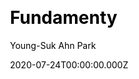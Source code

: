 ---
title: Fundamenty
github: https://github.com/creasoft-dev/fundamenty
demo: https://creasoft-dev.github.io/fundamenty/
author: Young-Suk Ahn Park
date: 2020-07-24T00:00:00.000Z
ssg:
  - Eleventy
cms:
  - Markdown
css:
  - tailwind
category:
  - Blog
  - Business
description: >-
  11ty Starter with Multi-language support, SEO-friendly, GitHub/GitLab
  Pages-ready
draft: true
publish_date: '2020-07-19T14:35:02Z'
update_date: '2022-02-11T11:23:09Z'
github_star: 55
github_fork: 11
---